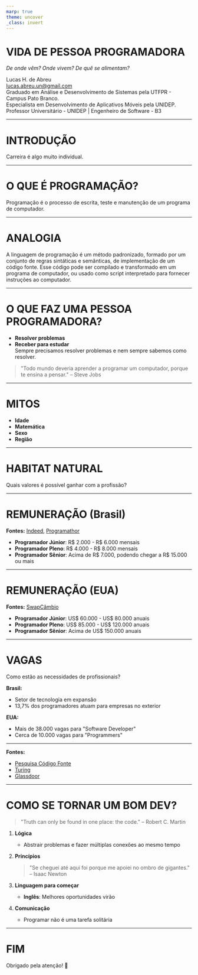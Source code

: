 ```yaml
---
marp: true
theme: uncover
_class: invert
---
```


# VIDA DE PESSOA PROGRAMADORA  
_De onde vêm? Onde vivem? De quê se alimentam?_  

Lucas H. de Abreu  
lucas.abreu.un@gmail.com  
Graduado em Análise e Desenvolvimento de Sistemas pela UTFPR - Campus Pato Branco.  
Especialista em Desenvolvimento de Aplicativos Móveis pela UNIDEP.  
Professor Universitário - UNIDEP | Engenheiro de Software - B3  

---

# INTRODUÇÃO  
Carreira é algo muito individual.

---

# O QUE É PROGRAMAÇÃO?  
Programação é o processo de escrita, teste e manutenção de um programa de computador.

---

# ANALOGIA  
A linguagem de programação é um método padronizado, formado por um conjunto de regras sintáticas e semânticas, de implementação de um código fonte. Esse código pode ser compilado e transformado em um programa de computador, ou usado como script interpretado para fornecer instruções ao computador.

---

# O QUE FAZ UMA PESSOA PROGRAMADORA?  
- **Resolver problemas**  
- **Receber para estudar**  
Sempre precisamos resolver problemas e nem sempre sabemos como resolver.  

> "Todo mundo deveria aprender a programar um computador, porque te ensina a pensar." – Steve Jobs

---

# MITOS  
- **Idade**  
- **Matemática**  
- **Sexo**  
- **Região**  

---

# HABITAT NATURAL  
Quais valores é possível ganhar com a profissão?

---

# REMUNERAÇÃO (Brasil)  
**Fontes:** [Indeed](https://br.indeed.com), [Programathor](https://programathor.com.br/salario-programador)  
- **Programador Júnior**: R$ 2.000 - R$ 6.000 mensais  
- **Programador Pleno**: R$ 4.000 - R$ 8.000 mensais  
- **Programador Sênior**: Acima de R$ 7.000, podendo chegar a R$ 15.000 ou mais

---

# REMUNERAÇÃO (EUA)  
**Fontes:** [SwapCâmbio](https://swapcambio.com/quanto-ganha-um-programador-nos-estados-unidos/)  
- **Programador Júnior**: US$ 60.000 - US$ 80.000 anuais  
- **Programador Pleno**: US$ 85.000 - US$ 120.000 anuais  
- **Programador Sênior**: Acima de US$ 150.000 anuais

---

# VAGAS  
Como estão as necessidades de profissionais?

**Brasil:**  
- Setor de tecnologia em expansão  
- 13,7% dos programadores atuam para empresas no exterior

**EUA:**  
- Mais de 38.000 vagas para "Software Developer"  
- Cerca de 10.000 vagas para "Programmers"

---


**Fontes:**  
- [Pesquisa Código Fonte](https://pesquisa.codigofonte.com.br/2024/area/dados)  
- [Turing](https://www.turing.com/pt/jobs/vagas-desenvolvedor-de-software)  
- [Glassdoor](https://www.glassdoor.com.br/Vaga/estados-unidos-software-developer-vagas-SRCH_IL.0%2C14_IN1_KO15%2C33.htm)

---

# COMO SE TORNAR UM BOM DEV?  
> "Truth can only be found in one place: the code." – Robert C. Martin

1. **Lógica**  
   - Abstrair problemas e fazer múltiplas conexões ao mesmo tempo  

2. **Princípios**  
   > "Se cheguei até aqui foi porque me apoiei no ombro de gigantes." – Isaac Newton

3. **Linguagem para começar**  
   - **Inglês**: Melhores oportunidades virão

4. **Comunicação**  
   - Programar não é uma tarefa solitária

---

# FIM  
Obrigado pela atenção! 🎉
